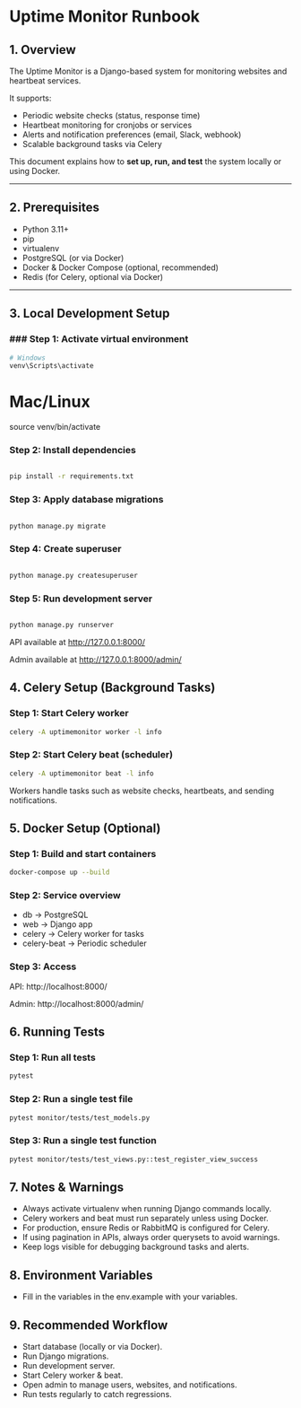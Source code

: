# Uptime Monitor Runbook

## 1. Overview
The Uptime Monitor is a Django-based system for monitoring websites and heartbeat services.  

It supports:  
- Periodic website checks (status, response time)  
- Heartbeat monitoring for cronjobs or services  
- Alerts and notification preferences (email, Slack, webhook)  
- Scalable background tasks via Celery  

This document explains how to **set up, run, and test** the system locally or using Docker.

---

## 2. Prerequisites
- Python 3.11+
- pip
- virtualenv
- PostgreSQL (or via Docker)
- Docker & Docker Compose (optional, recommended)
- Redis (for Celery, optional via Docker)

---

## 3. Local Development Setup

### ### Step 1: Activate virtual environment

```bash
# Windows
venv\Scripts\activate
```

# Mac/Linux
source venv/bin/activate
### Step 2: Install dependencies
```bash

pip install -r requirements.txt
```
### Step 3: Apply database migrations
```bash

python manage.py migrate
```
### Step 4: Create superuser
```bash

python manage.py createsuperuser
```
### Step 5: Run development server
```bash

python manage.py runserver
```
API available at http://127.0.0.1:8000/

Admin available at http://127.0.0.1:8000/admin/

## 4. Celery Setup (Background Tasks)

### Step 1: Start Celery worker

```bash
celery -A uptimemonitor worker -l info
```
### Step 2: Start Celery beat (scheduler)

```bash
celery -A uptimemonitor beat -l info
```
Workers handle tasks such as website checks, heartbeats, and sending notifications.

## 5. Docker Setup (Optional)
### Step 1: Build and start containers

```bash
docker-compose up --build
```
### Step 2: Service overview

- db → PostgreSQL
- web → Django app
- celery → Celery worker for tasks
- celery-beat → Periodic scheduler

### Step 3: Access

API: http://localhost:8000/

Admin: http://localhost:8000/admin/

## 6. Running Tests
### Step 1: Run all tests

```bash
pytest
```
### Step 2: Run a single test file

```bash
pytest monitor/tests/test_models.py
```
### Step 3: Run a single test function

```bash
pytest monitor/tests/test_views.py::test_register_view_success
```

## 7. Notes & Warnings

- Always activate virtualenv when running Django commands locally.
- Celery workers and beat must run separately unless using Docker.
- For production, ensure Redis or RabbitMQ is configured for Celery.
- If using pagination in APIs, always order querysets to avoid warnings.
- Keep logs visible for debugging background tasks and alerts.

## 8. Environment Variables

- Fill in the variables in the env.example with your variables.

## 9. Recommended Workflow

- Start database (locally or via Docker).
- Run Django migrations.
- Run development server.
- Start Celery worker & beat.
- Open admin to manage users, websites, and notifications.
- Run tests regularly to catch regressions.